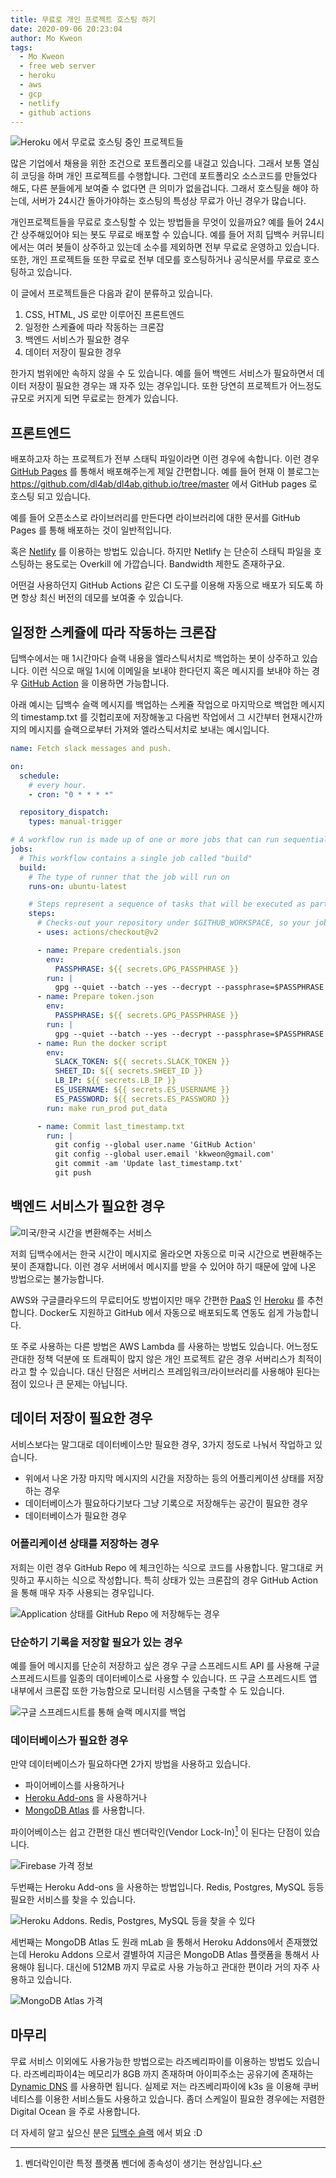 ```yaml
---
title: 무료로 개인 프로젝트 호스팅 하기
date: 2020-09-06 20:23:04
author: Mo Kweon
tags:
  - Mo Kweon
  - free web server
  - heroku
  - aws
  - gcp
  - netlify
  - github actions
---
```


![Heroku 에서 무로료 호스팅 중인 프로젝트들](./free-web-server-for-your-portfolio/heroku_projects.jpg)

많은 기업에서 채용을 위한 조건으로 포트폴리오를 내걸고 있습니다. 그래서 보통 열심히 코딩을 하며 개인 프로젝트를 수행합니다. 그런데 포트폴리오 소스코드를 만들었다 해도, 다른 분들에게 보여줄 수 없다면 큰 의미가 없을겁니다. 그래서 호스팅을 해야 하는데, 서버가 24시간 돌아가야하는 호스팅의 특성상 무료가 아닌 경우가 많습니다.

개인프로젝트들을 무료로 호스팅할 수 있는 방법들을 무엇이 있을까요? 예를 들어 24시간 상주해있어야 되는 봇도 무료로 배포할 수 있습니다. 예를 들어 저희 딥백수 커뮤니티에서는 여러 봇들이 상주하고 있는데 소수를 제외하면 전부 무료로 운영하고 있습니다. 또한, 개인 프로젝트들 또한 무료로 전부 데모를 호스팅하거나 공식문서를 무료로 호스팅하고 있습니다.

이 글에서 프로젝트들은 다음과 같이 분류하고 있습니다.

1. CSS, HTML, JS 로만 이루어진 프론트엔드
1. 일정한 스케쥴에 따라 작동하는 크론잡
1. 백엔드 서비스가 필요한 경우
1. 데이터 저장이 필요한 경우

한가지 범위에만 속하지 않을 수 도 있습니다. 예를 들어 백엔드 서비스가 필요하면서 데이터 저장이 필요한 경우는 꽤 자주 있는 경우입니다. 또한 당연히 프로젝트가 어느정도 규모로 커지게 되면 무료로는 한계가 있습니다.

## 프론트엔드

배포하고자 하는 프로젝트가 전부 스태틱 파일이라면 이런 경우에 속합니다. 이런 경우 [GitHub Pages](https://pages.github.com/) 를 통해서 배포해주는게 제일 간편합니다. 예를 들어 현재 이 블로그는 https://github.com/dl4ab/dl4ab.github.io/tree/master 에서 GitHub pages 로 호스팅 되고 있습니다.

예를 들어 오픈소스로 라이브러리를 만든다면 라이브러리에 대한 문서를 GitHub Pages 를 통해 배포하는 것이 일반적입니다.

혹은 [Netlify](https://www.netlify.com/) 를 이용하는 방법도 있습니다. 하지만 Netlify 는 단순히 스태틱 파일을 호스팅하는 용도로는 Overkill 에 가깝습니다. Bandwidth 제한도 존재하구요.

어떤걸 사용하던지 GitHub Actions 같은 CI 도구를 이용해 자동으로 배포가 되도록 하면 항상 최신 버전의 데모를 보여줄 수 있습니다.

## 일정한 스케쥴에 따라 작동하는 크론잡

딥백수에서는 매 1시간마다 슬랙 내용을 엘라스틱서치로 백업하는 봇이 상주하고 있습니다. 이런 식으로 매일 1시에 이메일을 보내야 한다던지 혹은 메시지를 보내야 하는 경우 [GitHub Action](https://docs.github.com/en/actions) 을 이용하면 가능합니다.

아래 예시는 딥백수 슬랙 메시지를 백업하는 스케쥴 작업으로 마지막으로 백업한 메시지의 timestamp.txt 를 깃헙리포에 저장해놓고
다음번 작업에서 그 시간부터 현재시간까지의 메시지를 슬랙으로부터 가져와 엘라스틱서치로 보내는 예시입니다.

```yaml
name: Fetch slack messages and push.

on:
  schedule:
    # every hour.
    - cron: "0 * * * *"

  repository_dispatch:
    types: manual-trigger

# A workflow run is made up of one or more jobs that can run sequentially or in parallel
jobs:
  # This workflow contains a single job called "build"
  build:
    # The type of runner that the job will run on
    runs-on: ubuntu-latest

    # Steps represent a sequence of tasks that will be executed as part of the job
    steps:
      # Checks-out your repository under $GITHUB_WORKSPACE, so your job can access it
      - uses: actions/checkout@v2

      - name: Prepare credentials.json
        env:
          PASSPHRASE: ${{ secrets.GPG_PASSPHRASE }}
        run: |
          gpg --quiet --batch --yes --decrypt --passphrase=$PASSPHRASE --output credentials.json credentials.json.gpg
      - name: Prepare token.json
        env:
          PASSPHRASE: ${{ secrets.GPG_PASSPHRASE }}
        run: |
          gpg --quiet --batch --yes --decrypt --passphrase=$PASSPHRASE --output token.json token.json.gpg
      - name: Run the docker script
        env:
          SLACK_TOKEN: ${{ secrets.SLACK_TOKEN }}
          SHEET_ID: ${{ secrets.SHEET_ID }}
          LB_IP: ${{ secrets.LB_IP }}
          ES_USERNAME: ${{ secrets.ES_USERNAME }}
          ES_PASSWORD: ${{ secrets.ES_PASSWORD }}
        run: make run_prod put_data

      - name: Commit last_timestamp.txt
        run: |
          git config --global user.name 'GitHub Action'
          git config --global user.email 'kkweon@gmail.com'
          git commit -am 'Update last_timestamp.txt'
          git push
```

## 백엔드 서비스가 필요한 경우

![미국/한국 시간을 변환해주는 서비스](/2020/08/17/slack-bot/timebot_demo.png)

저희 딥백수에서는 한국 시간이 메시지로 올라오면 자동으로 미국 시간으로 변환해주는 봇이 존재합니다. 이런 경우 서버에서 메시지를 받을 수 있어야 하기 때문에 앞에 나온 방법으로는 불가능합니다.

AWS와 구글클라우드의 무료티어도 방법이지만 매우 간편한 [PaaS](https://en.wikipedia.org/wiki/Platform_as_a_service) 인 [Heroku](https://www.heroku.com/) 를 추천합니다. Docker도 지원하고 GitHub 에서 자동으로 배포되도록 연동도 쉽게 가능합니다.

또 주로 사용하는 다른 방법은 AWS Lambda 를 사용하는 방법도 있습니다. 어느정도 관대한 정책 덕분에 또 트래픽이 많지 않은 개인 프로젝트 같은 경우 서버리스가 최적이라고 할 수 있습니다. 대신 단점은 서버리스 프레임워크/라이브러리를 사용해야 된다는 점이 있으나 큰 문제는 아닙니다.

## 데이터 저장이 필요한 경우

서비스보다는 말그대로 데이터베이스만 필요한 경우, 3가지 정도로 나눠서 작업하고 있습니다.

- 위에서 나온 가장 마지막 메시지의 시간을 저장하는 등의 어플리케이션 상태를 저장하는 경우
- 데이터베이스가 필요하다기보다 그냥 기록으로 저장해두는 공간이 필요한 경우
- 데이터베이스가 필요한 경우

### 어플리케이션 상태를 저장하는 경우

저희는 이런 경우 GitHub Repo 에 체크인하는 식으로 코드를 사용합니다. 말그대로 커밋하고 푸시하는 식으로 작성합니다. 특히 상태가 있는 크론잡의 경우 GitHub Action 을 통해 매우 자주 사용되는 경우입니다.

![Application 상태를 GitHub Repo 에 저장해두는 경우](./free-web-server-for-your-portfolio/application_state_in_repo.jpg)

### 단순하기 기록을 저장할 필요가 있는 경우

예를 들어 메시지를 단순히 저장하고 싶은 경우 구글 스프레드시트 API 를 사용해 구글 스프레드시트를 일종의 데이터베이스로 사용할 수 있습니다. 뜨 구글 스프레드시트 앱 내부에서 크론잡 또한 가능함으로 모니터링 시스템을 구축할 수 도 있습니다.

![구글 스프레드시트를 통해 슬랙 메시지를 백업](./free-web-server-for-your-portfolio/spreadsheet_as_database.jpg)

### 데이터베이스가 필요한 경우

만약 데이터베이스가 필요하다면 2가지 방법을 사용하고 있습니다.

- 파이어베이스를 사용하거나
- [Heroku Add-ons](https://elements.heroku.com/addons) 을 사용하거나
- [MongoDB Atlas](https://www.mongodb.com/cloud/atlas) 를 사용합니다.

파이어베이스는 쉽고 간편한 대신 벤더락인(Vendor Lock-In)[^vendor_lock_in] 이 된다는 단점이 있습니다.

![Firebase 가격 정보](./free-web-server-for-your-portfolio/firebase_pricing.jpg)

두번째는 Heroku Add-ons 을 사용하는 방법입니다. Redis, Postgres, MySQL 등등 필요한 서비스를 찾을 수 있습니다.

![Heroku Addons. Redis, Postgres, MySQL 등을 찾을 수 있다](./free-web-server-for-your-portfolio/heroku_addons.jpg)

세번째는 MongoDB Atlas 도 원래 mLab 을 통해서 Heroku Addons에서 존재했었는데 Heroku Addons 으로서 결별하여 지금은 MongoDB Atlas 플랫폼을 통해서 사용해야 됩니다. 대신에 512MB 까지 무료로 사용 가능하고 관대한 편이라 거의 자주 사용하고 있습니다.

![MongoDB Atlas 가격](./free-web-server-for-your-portfolio/mongodb_atlas_pricing.jpg)

## 마무리

무료 서비스 이외에도 사용가능한 방법으로는 라즈베리파이를 이용하는 방법도 있습니다. 라즈베리파이4는 메모리가 8GB 까지 존재하며 아이피주소는 공유기에 존재하는 [Dynamic DNS](https://en.wikipedia.org/wiki/Dynamic_DNS) 를 사용하면 됩니다. 실제로 저는 라즈베리파이에 k3s 을 이용해 쿠버네티스를 이용한 서비스들도 사용하고 있습니다. 좀더 스케일이 필요한 경우에는 저렴한 Digital Ocean 을 주로 사용합니다.

더 자세히 알고 싶으신 분은 [딥백수 슬랙](https://bit.ly/2Sqdnws) 에서 뵈요 :D

[^vendor_lock_in]: 벤더락인이란 특정 플랫폼 벤더에 종속성이 생기는 현상입니다.
